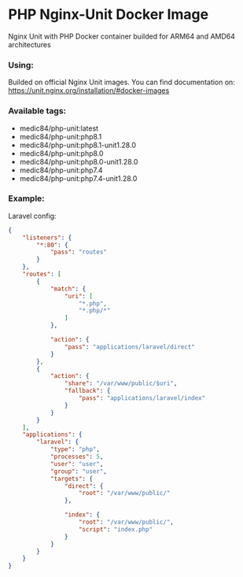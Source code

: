 # PHP Nginx-Unit Docker Image

Nginx Unit with PHP Docker container builded for ARM64 and AMD64 architectures

### Using:
Builded on official Nginx Unit images. You can find documentation on: https://unit.nginx.org/installation/#docker-images

### Available tags:
* medic84/php-unit:latest
* medic84/php-unit:php8.1
* medic84/php-unit:php8.1-unit1.28.0
* medic84/php-unit:php8.0
* medic84/php-unit:php8.0-unit1.28.0
* medic84/php-unit:php7.4
* medic84/php-unit:php7.4-unit1.28.0

### Example:

Laravel config:
```json
{
    "listeners": {
        "*:80": {
            "pass": "routes"
        }
    },
    "routes": [
        {
            "match": {
                "uri": [
                    "*.php",
                    "*.php/*"
                ]
            },

            "action": {
                "pass": "applications/laravel/direct"
            }
        },
        {
            "action": {
                "share": "/var/www/public/$uri",
                "fallback": {
                    "pass": "applications/laravel/index"
                }
            }
        }
    ],
    "applications": {
        "laravel": {
            "type": "php",
            "processes": 5,
            "user": "user",
            "group": "user",
            "targets": {
                "direct": {
                    "root": "/var/www/public/"
                },

                "index": {
                    "root": "/var/www/public/",
                    "script": "index.php"
                }
            }
        }
    }
}
```